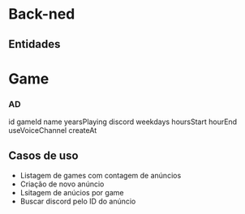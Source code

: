 # Back-ned

## Entidades

# Game

### AD

id
gameId
name
yearsPlaying
discord
weekdays
hoursStart
hourEnd
useVoiceChannel
createAt

## Casos de uso

- Listagem de games com contagem de anúncios
- Criação de novo anúncio
- Lsitagem de anúcios por game
- Buscar discord pelo ID do anúncio